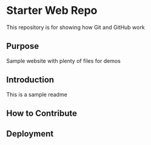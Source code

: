 # Starter Web Repo

This repository is for showing how Git and GitHub work

## Purpose

Sample website with plenty of files for demos

## Introduction

This is a sample readme

## How to Contribute

## Deployment